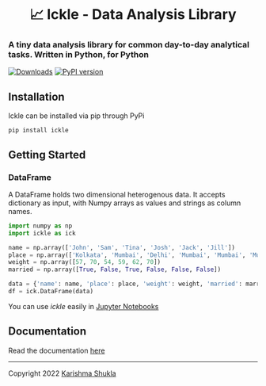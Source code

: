 <h1 align="center"> 📈 Ickle - Data Analysis Library</h1>

### A tiny data analysis library for common day-to-day analytical tasks. Written in Python, for Python

[![Downloads](https://static.pepy.tech/personalized-badge/ickle?period=total&units=international_system&left_color=grey&right_color=brightgreen&left_text=Downloads)](https://pepy.tech/project/ickle)
[![PyPI version](https://badge.fury.io/py/ickle.svg)](https://badge.fury.io/py/ickle)

## Installation

Ickle can be installed via pip through PyPi

```
pip install ickle
```

## Getting Started

### DataFrame
A DataFrame holds two dimensional heterogenous data. It accepts dictionary as input, with Numpy arrays as values and strings as column names.

```py
import numpy as np
import ickle as ick

name = np.array(['John', 'Sam', 'Tina', 'Josh', 'Jack', 'Jill'])
place = np.array(['Kolkata', 'Mumbai', 'Delhi', 'Mumbai', 'Mumbai', 'Mumbai'])
weight = np.array([57, 70, 54, 59, 62, 70])
married = np.array([True, False, True, False, False, False])

data = {'name': name, 'place': place, 'weight': weight, 'married': married}
df = ick.DataFrame(data)
```

You can use *ickle* easily in <a href="https://jupyter.org/">Jupyter Notebooks</a>
## Documentation

Read the documentation <a href="https://nbviewer.org/github/karishmashuklaa/ickle/blob/master/Ickle%20Documentation.ipynb">here</a>

<hr />
Copyright 2022 <a href='https://github.com/karishmashuklaa/'>Karishma Shukla</a>

